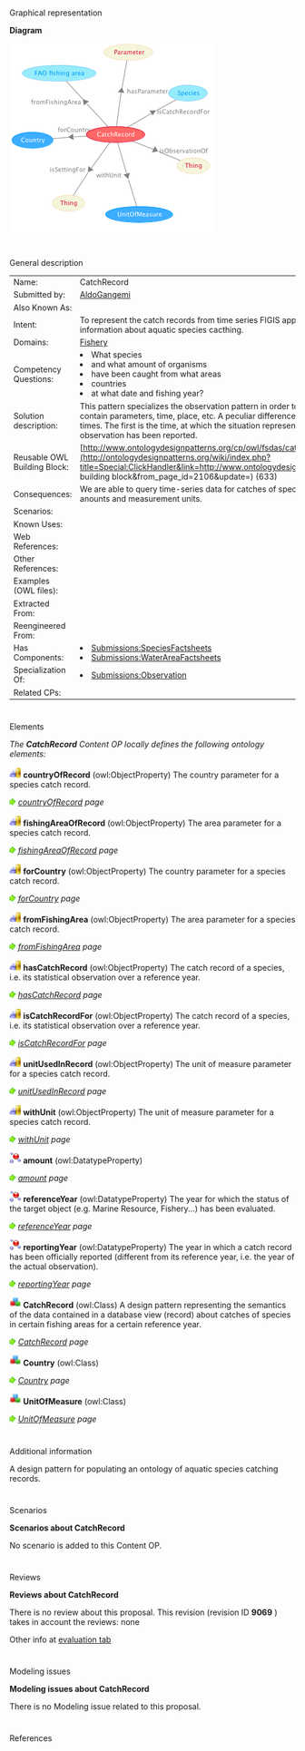 # 

 Graphical representation



__Diagram__ 





[![Image:CatchRecord.png](images/b/bb/CatchRecord.png)](../Image/CatchRecord.png "Image:CatchRecord.png")





# 

 General description




|  |  |
| --- | --- |
|  Name:  |  CatchRecord  |
|  Submitted by:  | [AldoGangemi](../User/AldoGangemi "User:AldoGangemi")  |
|  Also Known As:  |  |
|  Intent:  |  To represent the catch records from time series FIGIS application, which contain temporally-indexed aggregated information about aquatic species cacthing.  |
|  Domains:  | [Fishery](../Community/Fishery "Community:Fishery")  |
|  Competency Questions:  | <li>       What species      </li><li>       and what amount of organisms      </li><li>       have been caught from what areas      </li><li>       countries      </li><li>       at what date and fishing year?      </li> |
|  Solution description:  |  This pattern specializes the observation pattern in order to represent situations of aquatic species catching that contain parameters, time, place, etc. A peculiar difference is the use of two temporal indexes: reference and reporting times. The first is the time, at which the situation represented occurred; the second is the time, at which the observation has been reported.  |
|  Reusable OWL Building Block:  | [http://www.ontologydesignpatterns.org/cp/owl/fsdas/catchrecord.owl](http://ontologydesignpatterns.org/wiki/index.php?title=Special:ClickHandler&link=http://www.ontologydesignpatterns.org/cp/owl/fsdas/catchrecord.owl&message=OWL building block&from_page_id=2106&update=)  (633)  |
|  Consequences:  |  We are able to query time-series data for catches of species in a certain fishing area, by vessels of some country, with anounts and measurement units.  |
|  Scenarios:  |  |
|  Known Uses:  |  |
|  Web References:  |  |
|  Other References:  |  |
|  Examples (OWL files):  |  |
|  Extracted From:  |  |
|  Reengineered From:  |  |
|  Has Components:  | <li><a class="new" href="http://ontologydesignpatterns.org/wiki/Special:AddData/Content OP Proposal Form/Submissions:SpeciesFactsheets" title="Submissions:SpeciesFactsheets (not yet written)">        Submissions:SpeciesFactsheets       </a></li><li><a class="new" href="http://ontologydesignpatterns.org/wiki/Special:AddData/Content OP Proposal Form/Submissions:WaterAreaFactsheets" title="Submissions:WaterAreaFactsheets (not yet written)">        Submissions:WaterAreaFactsheets       </a></li> |
|  Specialization Of:  | <li><a href="Submissions%253AObservation.html" title="Submissions:Observation">        Submissions:Observation       </a></li> |
|  Related CPs:  |  |



  





# 

 Elements



_The
 __CatchRecord__ 
 Content OP locally defines the following ontology elements:_ 





[![ObjectProperty](images/thumb/c/c3/ObjectProperty.gif/20px-ObjectProperty.gif)](../Image/ObjectProperty.gif "ObjectProperty")
__countryOfRecord__ 
 (owl:ObjectProperty) The country parameter for a species catch record.
 
[![](images/thumb/8/87/ArrowRight.gif/11px-ArrowRight.gif)](../Image/ArrowRight.gif "ArrowRight.gif")
_[countryOfRecord](../Submissions/CatchRecord/countryOfRecord "Submissions:CatchRecord/countryOfRecord") 
 page_ 



[![ObjectProperty](images/thumb/c/c3/ObjectProperty.gif/20px-ObjectProperty.gif)](../Image/ObjectProperty.gif "ObjectProperty")
__fishingAreaOfRecord__ 
 (owl:ObjectProperty) The area parameter for a species catch record.
 
[![](images/thumb/8/87/ArrowRight.gif/11px-ArrowRight.gif)](../Image/ArrowRight.gif "ArrowRight.gif")
_[fishingAreaOfRecord](../Submissions/CatchRecord/fishingAreaOfRecord "Submissions:CatchRecord/fishingAreaOfRecord") 
 page_ 



[![ObjectProperty](images/thumb/c/c3/ObjectProperty.gif/20px-ObjectProperty.gif)](../Image/ObjectProperty.gif "ObjectProperty")
__forCountry__ 
 (owl:ObjectProperty) The country parameter for a species catch record.
 
[![](images/thumb/8/87/ArrowRight.gif/11px-ArrowRight.gif)](../Image/ArrowRight.gif "ArrowRight.gif")
_[forCountry](../Submissions/CatchRecord/forCountry "Submissions:CatchRecord/forCountry") 
 page_ 



[![ObjectProperty](images/thumb/c/c3/ObjectProperty.gif/20px-ObjectProperty.gif)](../Image/ObjectProperty.gif "ObjectProperty")
__fromFishingArea__ 
 (owl:ObjectProperty) The area parameter for a species catch record.
 
[![](images/thumb/8/87/ArrowRight.gif/11px-ArrowRight.gif)](../Image/ArrowRight.gif "ArrowRight.gif")
_[fromFishingArea](../Submissions/CatchRecord/fromFishingArea "Submissions:CatchRecord/fromFishingArea") 
 page_ 



[![ObjectProperty](images/thumb/c/c3/ObjectProperty.gif/20px-ObjectProperty.gif)](../Image/ObjectProperty.gif "ObjectProperty")
__hasCatchRecord__ 
 (owl:ObjectProperty) The catch record of a species, i.e. its statistical observation over a reference year.
 
[![](images/thumb/8/87/ArrowRight.gif/11px-ArrowRight.gif)](../Image/ArrowRight.gif "ArrowRight.gif")
_[hasCatchRecord](../Submissions/CatchRecord/hasCatchRecord "Submissions:CatchRecord/hasCatchRecord") 
 page_ 



[![ObjectProperty](images/thumb/c/c3/ObjectProperty.gif/20px-ObjectProperty.gif)](../Image/ObjectProperty.gif "ObjectProperty")
__isCatchRecordFor__ 
 (owl:ObjectProperty) The catch record of a species, i.e. its statistical observation over a reference year.
 
[![](images/thumb/8/87/ArrowRight.gif/11px-ArrowRight.gif)](../Image/ArrowRight.gif "ArrowRight.gif")
_[isCatchRecordFor](../Submissions/CatchRecord/isCatchRecordFor "Submissions:CatchRecord/isCatchRecordFor") 
 page_ 



[![ObjectProperty](images/thumb/c/c3/ObjectProperty.gif/20px-ObjectProperty.gif)](../Image/ObjectProperty.gif "ObjectProperty")
__unitUsedInRecord__ 
 (owl:ObjectProperty) The unit of measure parameter for a species catch record.
 
[![](images/thumb/8/87/ArrowRight.gif/11px-ArrowRight.gif)](../Image/ArrowRight.gif "ArrowRight.gif")
_[unitUsedInRecord](../Submissions/CatchRecord/unitUsedInRecord "Submissions:CatchRecord/unitUsedInRecord") 
 page_ 



[![ObjectProperty](images/thumb/c/c3/ObjectProperty.gif/20px-ObjectProperty.gif)](../Image/ObjectProperty.gif "ObjectProperty")
__withUnit__ 
 (owl:ObjectProperty) The unit of measure parameter for a species catch record.
 
[![](images/thumb/8/87/ArrowRight.gif/11px-ArrowRight.gif)](../Image/ArrowRight.gif "ArrowRight.gif")
_[withUnit](../Submissions/CatchRecord/withUnit "Submissions:CatchRecord/withUnit") 
 page_ 



[![DatatypeProperty](images/thumb/a/a5/DatatypeProperty.gif/20px-DatatypeProperty.gif)](../Image/DatatypeProperty.gif "DatatypeProperty")
__amount__ 
 (owl:DatatypeProperty)
 
[![](images/thumb/8/87/ArrowRight.gif/11px-ArrowRight.gif)](../Image/ArrowRight.gif "ArrowRight.gif")
_[amount](../Submissions/CatchRecord/amount "Submissions:CatchRecord/amount") 
 page_ 



[![DatatypeProperty](images/thumb/a/a5/DatatypeProperty.gif/20px-DatatypeProperty.gif)](../Image/DatatypeProperty.gif "DatatypeProperty")
__referenceYear__ 
 (owl:DatatypeProperty) The year for which the status of the target object (e.g. Marine Resource, Fishery...) has been evaluated.
 
[![](images/thumb/8/87/ArrowRight.gif/11px-ArrowRight.gif)](../Image/ArrowRight.gif "ArrowRight.gif")
_[referenceYear](../Submissions/CatchRecord/referenceYear "Submissions:CatchRecord/referenceYear") 
 page_ 



[![DatatypeProperty](images/thumb/a/a5/DatatypeProperty.gif/20px-DatatypeProperty.gif)](../Image/DatatypeProperty.gif "DatatypeProperty")
__reportingYear__ 
 (owl:DatatypeProperty) The year in which a catch record has been officially reported (different from its reference year, i.e. the year of the actual observation).
 
[![](images/thumb/8/87/ArrowRight.gif/11px-ArrowRight.gif)](../Image/ArrowRight.gif "ArrowRight.gif")
_[reportingYear](../Submissions/CatchRecord/reportingYear "Submissions:CatchRecord/reportingYear") 
 page_ 



[![Class](images/thumb/2/27/Class.gif/20px-Class.gif)](../Image/Class.gif "Class")
__CatchRecord__ 
 (owl:Class) A design pattern representing the semantics of the data contained in a database view (record) about catches of species in certain fishing areas for a certain reference year.
 
[![](images/thumb/8/87/ArrowRight.gif/11px-ArrowRight.gif)](../Image/ArrowRight.gif "ArrowRight.gif")
_[CatchRecord](../Submissions/CatchRecord/CatchRecord "Submissions:CatchRecord/CatchRecord") 
 page_ 



[![Class](images/thumb/2/27/Class.gif/20px-Class.gif)](../Image/Class.gif "Class")
__Country__ 
 (owl:Class)
 
[![](images/thumb/8/87/ArrowRight.gif/11px-ArrowRight.gif)](../Image/ArrowRight.gif "ArrowRight.gif")
_[Country](../Submissions/CatchRecord/Country "Submissions:CatchRecord/Country") 
 page_ 



[![Class](images/thumb/2/27/Class.gif/20px-Class.gif)](../Image/Class.gif "Class")
__UnitOfMeasure__ 
 (owl:Class)
 
[![](images/thumb/8/87/ArrowRight.gif/11px-ArrowRight.gif)](../Image/ArrowRight.gif "ArrowRight.gif")
_[UnitOfMeasure](../Submissions/CatchRecord/UnitOfMeasure "Submissions:CatchRecord/UnitOfMeasure") 
 page_ 


# 

 Additional information



 A design pattern for populating an ontology of aquatic species catching records.
 



# 

 Scenarios




__Scenarios about CatchRecord__ 


 No scenario is added to this Content OP.
 




# 

 Reviews




__Reviews about CatchRecord__ 


 There is no review about this proposal.
This revision (revision ID
 __9069__ 
 ) takes in account the reviews: none
 



 Other info at
 [evaluation tab](http://ontologydesignpatterns.org/wiki/index.php?title=Submissions:CatchRecord&action=evaluation "http://ontologydesignpatterns.org/wiki/index.php?title=Submissions:CatchRecord&action=evaluation") 





  





# 

 Modeling issues




__Modeling issues about CatchRecord__ 


 There is no Modeling issue related to this proposal.
 




  





# 

 References
